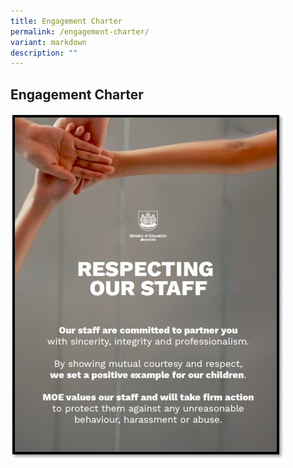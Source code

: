 ```yaml
---
title: Engagement Charter
permalink: /engagement-charter/
variant: markdown
description: ""
---
```

## Engagement Charter

![](/images/Engagement_Charter.jpg)